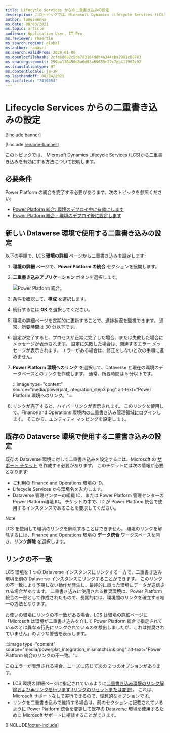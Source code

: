 ```yaml
---
title: Lifecycle Services からの二重書き込みの設定
description: このトピックでは、Microsoft Dynamics Lifecycle Services (LCS). からデュアル書き込み接続を設定する方法について説明します。
author: laneswenka
ms.date: 08/03/2021
ms.topic: article
audience: Application User, IT Pro
ms.reviewer: rhaertle
ms.search.region: global
ms.author: ramasri
ms.search.validFrom: 2020-01-06
ms.openlocfilehash: 2cfe6d882c5de763164ddb4a344cba2991c88783
ms.sourcegitcommit: 259ba130450d8a6d93a65685c22c7eb411982c92
ms.translationtype: HT
ms.contentlocale: ja-JP
ms.lasthandoff: 08/24/2021
ms.locfileid: "7416654"
---
```

# <a name="dual-write-setup-from-lifecycle-services"></a>Lifecycle Services からの二重書き込みの設定

[!include [banner](../../includes/banner.md)]

[!include [rename-banner](~/includes/cc-data-platform-banner.md)]

このトピックでは、 Microsoft Dynamics Lifecycle Services (LCS)から二重書き込みを有効にする方法について説明します。

## <a name="prerequisites"></a>必要条件

Power Platform の統合を完了する必要があります。次のトピックを参照ください:

+ [Power Platform 統合: 環境のデプロイ中に有効にします](../../power-platform/overview.md#enable-during-environment-deployment)
+ [Power Platform 統合 - 環境のデプロイ後に設定します](../../power-platform/overview.md#set-up-after-environment-deployment)

## <a name="set-up-dual-write-for-new-dataverse-environments"></a>新しい Dataverse 環境で使用する二重書き込みの設定

以下の手順で、LCS  **環境の詳細** ページから二重書き込みを設定します:

1. **環境の詳細** ページで、**Power Platform の統合** セクションを展開します。

2. **二重書き込みアプリケーション** ボタンを選択します。

    ![Power Platform 統合。](media/powerplat_integration_step2.png)

3. 条件を確認して、**構成** を選択します。

4. 続行するには **OK** を選択してください。

5. 環境の詳細ページを定期的に更新することで、進捗状況を監視できます。 通常、所要時間は 30 分以下です。  

6. 設定が完了すると、プロセスが正常に完了した場合、または失敗した場合にメッセージが表示されます。 設定に失敗した場合は、関連するエラー メッセージが表示されます。 エラーがある場合は、修正をしないと次の手順に進めません。

7. **Power Platform 環境へのリンク** を選択して、Dataverse と現在の環境のデータベースとのリンクを作成します。 通常、所要時間は 5 分以下です。

    :::image type="content" source="media/powerplat_integration_step3.png" alt-text="Power Platform 環境へのリンク。":::

8. リンクが完了すると、ハイパーリンクが表示されます。 このリンクを使用して、Finance and Operations 環境内の二重書き込み管理領域にログインします。 そこから、エンティティ マッピングを設定します。

## <a name="set-up-dual-write-for-an-existing-dataverse-environment"></a>既存の Dataverse 環境で使用する二重書き込みの設定

既存の Dataverse 環境に対して二重書き込みを設定するには、Microsoft の [サポート チケット](../../lifecycle-services/lcs-support.md) を作成する必要があります。 このチケットには次の情報が必要となります:

+ ご利用の Finance and Operations 環境の ID。
+ Lifecycle Services から環境名を入力します。
+ Dataverse 管理センターの組織 ID、または Power Platform 管理センターの Power Platform環境 ID。 チケットの中で、ID が Power Platform 統合で使用するインスタンスであることを要求してください。

> [!NOTE]
> LCS を使用して環境のリンクを解除することはできません。 環境のリンクを解除するには、Finance and Operations 環境の **データ統合** ワークスペースを開き、**リンク解除** を選択します。

## <a name="linking-mismatch"></a>リンクの不一致

LCS 環境を 1 つの Dataverse インスタンスにリンクする一方で、二重書き込み環境を別の Dataverse インスタンスにリンクすることができます。 このリンクの不一致により予期しない動作が発生し、最終的に誤った環境にデータが送信される場合があります。 二重書き込みに使用される推奨環境は、Power Platform 統合の一部として作成されたもので、長期的には、環境間のリンクを確立する唯一の方法となります。

お使いの環境にリンクの不一致がある場合、LCS は環境の詳細ページに「Microsoft は環境が二重書き込みを介して Power Platform 統合で指定されているのとは異なる行先にリンクされているのを検出しましたが、これは推奨されていません」のような警告を表示します。

:::image type="content" source="media/powerplat_integration_mismatchLink.png" alt-text="Power Platform 統合のリンクの不一致。":::

このエラーが表示される場合、ニーズに応じて次の 2 つのオプションがあります。

+ LCS 環境の詳細ページに指定されているように[二重書き込み環境のリンク解除および再リンクを行います (リンクのリセットまたは変更)](relink-environments.md#scenario-reset-or-change-linking)。 これは、Microsoft サポートなしで実行できるので、理想的なオプションです。  
+ リンクを二重書き込みで維持する場合は、前のセクションに記載されているように Power Platform 統合を変更して既存の Dataverse 環境を使用するために Microsoft サポートに相談することができます。  

[!INCLUDE[footer-include](../../../../includes/footer-banner.md)]
